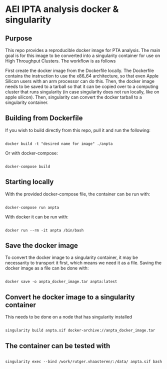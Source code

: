 AEI IPTA analysis docker & singularity
======================================

Purpose
-------

This repo provides a reproducible docker image for PTA analysis. The main goal is for this image to be converted into a singularity container for use on High Throughput Clusters. The workflow is as follows

First create the docker image from the Dockerfile locally. The Dockerfile contains the instruction to use the x86_64 architecture, so that even Apple Silicon users with an arm processor can do this. Then, the docker image needs to be saved to a tarball so that it can be copied over to a computing cluster that runs singularity (in case singularity does not run locally, like on apple silicon). Then, singularity can convert the docker tarball to a singularity container.


Building from Dockerfile
------------------------

If you wish to build directly from this repo, pull it and run the following:

<pre><code>
docker build -t "desired name for image" ./anpta
</code></pre>

Or with docker-compose:

<pre><code>
docker-compose build
</code></pre>


Starting locally
----------------

With the provided docker-compose file, the container can be run with:

<pre><code>
docker-compose run anpta
</code></pre>

With docker it can be run with:

<pre><code>
docker run --rm -it anpta /bin/bash
</code></pre>

Save the docker image
---------------------

To convert the docker image to a singularity container, it may be necessarity to transport it first, which means we need it as a file. Saving the docker image as a file can be done with:

<pre><code>
docker save -o anpta_docker_image.tar anpta:latest
</code></pre>

Convert he docker image to a singularity container
--------------------------------------------------

This needs to be done on a node that has singularity installed

<pre><code>
singularity build anpta.sif docker-archive://anpta_docker_image.tar
</code></pre>


The container can be tested with
--------------------------------

<pre><code>
singularity exec --bind /work/rutger.vhaasteren/:/data/ anpta.sif bash
</code></pre>


